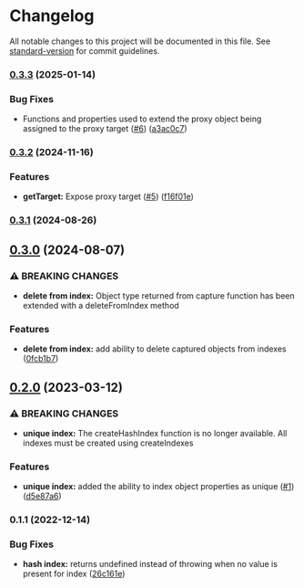 # Changelog

All notable changes to this project will be documented in this file. See [standard-version](https://github.com/conventional-changelog/standard-version) for commit guidelines.

### [0.3.3](https://github.com/Antman261/proxy-indexer/compare/v0.3.2...v0.3.3) (2025-01-14)


### Bug Fixes

* Functions and properties used to extend the proxy object being assigned to the proxy target ([#6](https://github.com/Antman261/proxy-indexer/issues/6)) ([a3ac0c7](https://github.com/Antman261/proxy-indexer/commit/a3ac0c7e80e2c10278d3cd97f544a99b666aa862))

### [0.3.2](https://github.com/Antman261/proxy-indexer/compare/v0.3.1...v0.3.2) (2024-11-16)


### Features

* **getTarget:** Expose proxy target ([#5](https://github.com/Antman261/proxy-indexer/issues/5)) ([f16f01e](https://github.com/Antman261/proxy-indexer/commit/f16f01ebd7843417ea52a909e8e89917211121fd))

### [0.3.1](https://github.com/Antman261/proxy-indexer/compare/v0.3.0...v0.3.1) (2024-08-26)

## [0.3.0](https://github.com/Antman261/proxy-indexer/compare/v0.2.0...v0.3.0) (2024-08-07)


### ⚠ BREAKING CHANGES

* **delete from index:** Object type returned from capture function has been extended with a deleteFromIndex
method

### Features

* **delete from index:** add ability to delete captured objects from indexes ([0fcb1b7](https://github.com/Antman261/proxy-indexer/commit/0fcb1b74a69e03228fd4b337a0bf5c2ab864a739))

## [0.2.0](https://github.com/Antman261/proxy-indexer/compare/v0.1.1...v0.2.0) (2023-03-12)


### ⚠ BREAKING CHANGES

* **unique index:** The createHashIndex function is no longer available.
All indexes must be created
using createIndexes

### Features

* **unique index:** added the ability to index object properties as unique ([#1](https://github.com/Antman261/proxy-indexer/issues/1)) ([d5e87a6](https://github.com/Antman261/proxy-indexer/commit/d5e87a61cef647ed3ff656d9d5bb5ac48a84645d))

### 0.1.1 (2022-12-14)


### Bug Fixes

* **hash index:** returns undefined instead of throwing when no value is present for index ([26c161e](https://github.com/Antman261/proxy-indexer/commit/26c161e1fd3275f513ea92e1a3623fd49c8c1775))

